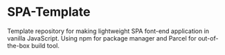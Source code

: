 # SPA-Template
Template repository for making lightweight SPA font-end application in vanilla JavaScript. Using npm for package manager and Parcel for out-of-the-box build tool.
